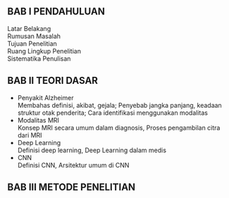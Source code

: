 ## BAB I PENDAHULUAN
Latar Belakang  
Rumusan Masalah  
Tujuan Penelitian  
Ruang Lingkup Penelitian  
Sistematika Penulisan  

## BAB II TEORI DASAR
- Penyakit Alzheimer  
Membahas definisi, akibat, gejala; Penyebab jangka panjang, keadaan struktur otak penderita; Cara identifikasi menggunakan modalitas
- Modalitas MRI  
Konsep MRI secara umum dalam diagnosis, Proses pengambilan citra dari MRI
- Deep Learning  
Definisi deep learning, Deep Learning dalam medis  
- CNN  
Definisi CNN, Arsitektur umum di CNN  

## BAB III METODE PENELITIAN

